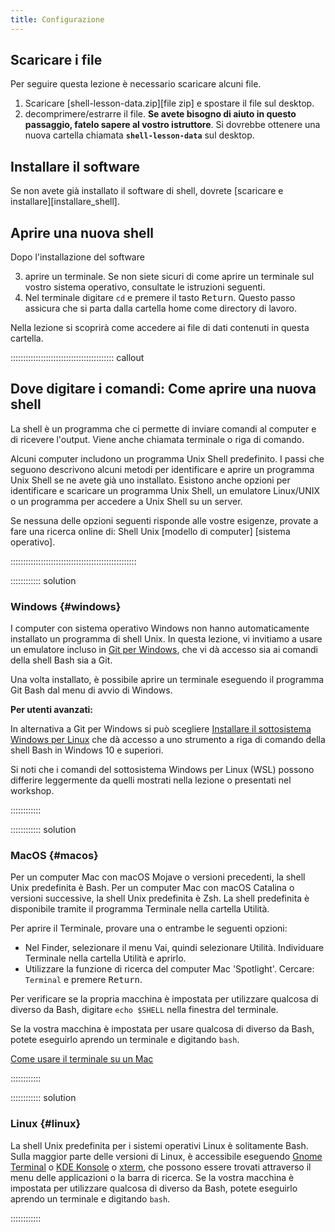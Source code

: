 ```yaml
---
title: Configurazione
---
```



## Scaricare i file

Per seguire questa lezione è necessario scaricare alcuni file.

1. Scaricare [shell-lesson-data.zip][file zip] e spostare il file sul desktop.
2. decomprimere/estrarre il file. **Se avete bisogno di aiuto in questo passaggio, fatelo sapere al vostro istruttore**. Si dovrebbe ottenere una nuova cartella chiamata **`shell-lesson-data`** sul desktop.

## Installare il software

Se non avete già installato il software di shell, dovrete [scaricare e installare][installare_shell].

## Aprire una nuova shell

Dopo l'installazione del software

3. aprire un terminale. Se non siete sicuri di come aprire un terminale sul vostro sistema operativo, consultate le istruzioni seguenti.
4. Nel terminale digitare `cd` e premere il tasto <kbd>Return</kbd>. Questo passo assicura che si parta dalla cartella home come directory di lavoro.

Nella lezione si scoprirà come accedere ai file di dati contenuti in questa cartella.

::::::::::::::::::::::::::::::::::::::::: callout

## Dove digitare i comandi: Come aprire una nuova shell

La shell è un programma che ci permette di inviare comandi al computer e di ricevere l'output. Viene anche chiamata terminale o riga di comando.

Alcuni computer includono un programma Unix Shell predefinito. I passi che seguono descrivono alcuni metodi per identificare e aprire un programma Unix Shell se ne avete già uno installato. Esistono anche opzioni per identificare e scaricare un programma Unix Shell, un emulatore Linux/UNIX o un programma per accedere a Unix Shell su un server.

Se nessuna delle opzioni seguenti risponde alle vostre esigenze, provate a fare una ricerca online di: Shell Unix [modello di computer] [sistema operativo].


::::::::::::::::::::::::::::::::::::::::::::::::::

:::::::::::: solution

### Windows {#windows}

I computer con sistema operativo Windows non hanno automaticamente installato un programma di shell Unix. In questa lezione, vi invitiamo a usare un emulatore incluso in [Git per Windows][install_shell], che vi dà accesso sia ai comandi della shell Bash sia a Git.

Una volta installato, è possibile aprire un terminale eseguendo il programma Git Bash dal menu di avvio di Windows.

**Per utenti avanzati:**

In alternativa a Git per Windows si può scegliere [Installare il sottosistema Windows per Linux][wsl] che dà accesso a uno strumento a riga di comando della shell Bash in Windows 10 e superiori.

Si noti che i comandi del sottosistema Windows per Linux (WSL) possono differire leggermente da quelli mostrati nella lezione o presentati nel workshop.

::::::::::::

:::::::::::: solution

### MacOS {#macos}

Per un computer Mac con macOS Mojave o versioni precedenti, la shell Unix predefinita è Bash. Per un computer Mac con macOS Catalina o versioni successive, la shell Unix predefinita è Zsh. La shell predefinita è disponibile tramite il programma Terminale nella cartella Utilità.

Per aprire il Terminale, provare una o entrambe le seguenti opzioni:

- Nel Finder, selezionare il menu Vai, quindi selezionare Utilità. Individuare Terminale nella cartella Utilità e aprirlo.
- Utilizzare la funzione di ricerca del computer Mac 'Spotlight'. Cercare: `Terminal` e premere <kbd>Return</kbd>.

Per verificare se la propria macchina è impostata per utilizzare qualcosa di diverso da Bash, digitare `echo $SHELL` nella finestra del terminale.

Se la vostra macchina è impostata per usare qualcosa di diverso da Bash, potete eseguirlo aprendo un terminale e digitando `bash`.

[Come usare il terminale su un Mac][mac-terminal]

::::::::::::

:::::::::::: solution

### Linux {#linux}

La shell Unix predefinita per i sistemi operativi Linux è solitamente Bash. Sulla maggior parte delle versioni di Linux, è accessibile eseguendo [Gnome Terminal][gnome-terminal] o [KDE Konsole][kde-konsole] o [xterm], che possono essere trovati attraverso il menu delle applicazioni o la barra di ricerca. Se la vostra macchina è impostata per utilizzare qualcosa di diverso da Bash, potete eseguirlo aprendo un terminale e digitando `bash`.

::::::::::::

[zip-file]: data/shell-lesson-data.zip
[install_shell]: https://carpentries.github.io/workshop-template/install_instructions/#shell
[wsl]: https://learn.microsoft.com/en-us/windows/wsl/install
[mac-terminal]: https://www.macworld.co.uk/feature/mac-software/how-use-terminal-on-mac-3608274/
[gnome-terminal]: https://help.gnome.org/users/gnome-terminal/stable/
[kde-konsole]: https://konsole.kde.org/
[xterm]: https://en.wikipedia.org/wiki/Xterm




